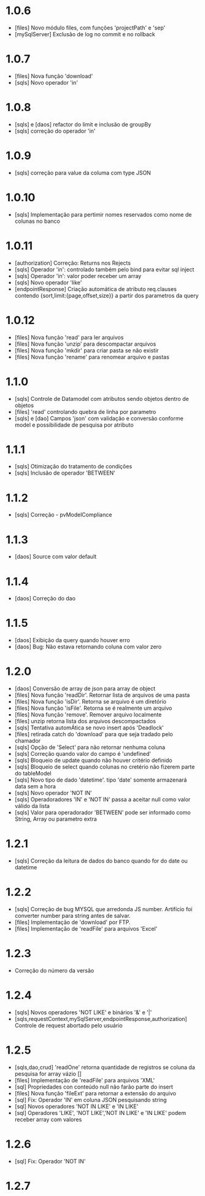 # 1.0.6

-   [files] Novo módulo files, com funções 'projectPath' e 'sep'
-   [mySqlServer] Exclusão de log no commit e no rollback

# 1.0.7

-   [files] Nova função 'download'
-   [sqls] Novo operador 'in'

# 1.0.8

-   [sqls] e [daos] refactor do limit e inclusão de groupBy
-   [sqls] correção do operador 'in'

# 1.0.9

-   [sqls] correção para value da columa com type JSON

# 1.0.10

-   [sqls] Implementação para pertimir nomes reservados como nome de colunas no banco

# 1.0.11

-   [authorization] Correção: Returns nos Rejects
-   [sqls] Operador 'in': controlado também pelo bind para evitar sql inject
-   [sqls] Operador 'in': valor poder receber um array
-   [sqls] Novo operador 'like'
-   [endpointResponse] Criação automática de atributo req.clauses contendo {sort,limit:{page,offset,size}} a partir dos parametros da query

# 1.0.12

-   [files] Nova função 'read' para ler arquivos
-   [files] Nova função 'unzip' para descompactar arquivos
-   [files] Nova função 'mkdir' para criar pasta se não existir
-   [files] Nova função 'rename' para renomear arquivo e pastas

# 1.1.0

-   [sqls] Controle de Datamodel com atributos sendo objetos dentro de objetos
-   [files] 'read' controlando quebra de linha por parametro
-   [sqls] e [dao] Campos 'json' com validação e conversão conforme model e possibilidade de pesquisa por atributo

# 1.1.1

-   [sqls] Otimização do tratamento de condições
-   [sqls] Inclusão de operador 'BETWEEN'

# 1.1.2

-   [sqls] Correção - pvModelCompliance

# 1.1.3

-   [daos] Source com valor default

# 1.1.4

-   [daos] Correção do dao

# 1.1.5

-   [daos] Exibição da query quando houver erro
-   [daos] Bug: Não estava retornando coluna com valor zero

# 1.2.0

-   [daos] Conversão de array de json para array de object
-   [files] Nova função 'readDir'. Retornar lista de arquivos de uma pasta
-   [files] Nova função 'isDir'. Retorna se arquivo é um diretório
-   [files] Nova função 'isFile'. Retorna se é realmente um arquivo
-   [files] Nova função 'remove'. Remover arquivo localmente
-   [files] unzip retorna lista dos arquivos descompactados
-   [sqls] Tentativa automÁtica se novo insert após 'Deadlock'
-   [files] retirada catch do 'download' para que seja tradado pelo chamador
-   [sqls] Opção de 'Select' para não retornar nenhuma coluna
-   [sqls] Correção quando valor do campo é 'undefined'
-   [sqls] Bloqueio de update quando não houver critério definido
-   [sqls] Bloqueio de select quando colunas no cretério não fizerem parte do tableModel
-   [sqls] Novo tipo de dado 'datetime'. tipo 'date' somente armazenará data sem a hora
-   [sqls] Novo operador 'NOT IN'
-   [sqls] Operadoradores 'IN' e 'NOT IN' passa a aceitar null como valor válido da lista
-   [sqls] Valor para operadorador 'BETWEEN' pode ser informado como String, Array ou parametro extra

# 1.2.1

-   [sqls] Correção da leitura de dados do banco quando for do date ou datetime

# 1.2.2

-   [sqls] Correção de bug MYSQL que arredonda JS number. Artifício foi converter number para string antes de salvar.
-   [files] Implementação de 'download' por FTP.
-   [files] Implementação de 'readFile' para arquivos 'Excel'

# 1.2.3

-   Correção do número da versão

# 1.2.4

-   [sqls] Novos operadores 'NOT LIKE' e binários '&' e '|'
-   [sqls,requestContext,mySqlServer,endpointResponse,authorization] Controle de request abortado pelo usuário

# 1.2.5

-   [sqls,dao,crud] 'readOne' retorna quantidade de registros se coluna da pesquisa for array vázio []
-   [files] Implementação de 'readFile' para arquivos 'XML'
-   [sql] Propriedades con conteúdo null não farão parte do insert
-   [files] Nova função 'fileExt' para retornar a extensão do arquivo
-   [sql] Fix: Operador 'IN' em coluna JSON pesquisando string
-   [sql] Novos operadores 'NOT IN LIKE' e 'IN LIKE'
-   [sql] Operadores 'LIKE', 'NOT LIKE','NOT IN LIKE' e 'IN LIKE' podem receber array com valores

# 1.2.6

-   [sql] Fix: Operador 'NOT IN'

# 1.2.7
